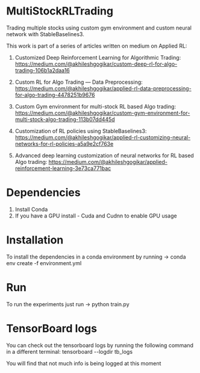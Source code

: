 # MultiStockRLTrading
Trading multiple stocks using custom gym environment and custom neural network with StableBaselines3.

This work is part of a series of articles written on medium on Applied RL:

1) Customized Deep Reinforcement Learning for Algorithmic Trading: https://medium.com/@akhileshgogikar/custom-deep-rl-for-algo-trading-106b1a2daa16

2) Custom RL for Algo Trading — Data Preprocessing: https://medium.com/@akhileshgogikar/applied-rl-data-preprocessing-for-algo-trading-4478251b9676

3) Custom Gym environment for multi-stock RL based Algo trading: https://medium.com/@akhileshgogikar/custom-gym-environment-for-multi-stock-algo-trading-113b07dd445d

4) Customization of RL policies using StableBaselines3: https://medium.com/@akhileshgogikar/applied-rl-customizing-neural-networks-for-rl-policies-a5a9e2cf763e

5) Advanced deep learning customization of neural networks for RL based Algo trading: https://medium.com/@akhileshgogikar/applied-reinforcement-learning-3e73ca771bac

# Dependencies

1) Install Conda
2) If you have a GPU install - Cuda and Cudnn to enable GPU usage 

# Installation
To install the dependencies in a conda environment by running -> conda env create -f environment.yml

# Run
To run the experiments just run -> python train.py

# TensorBoard logs
You can check out the tensorboard logs by running the following command in a different terminal:
tensorboard --logdir tb_logs

You will find that not much info is being logged at this moment

